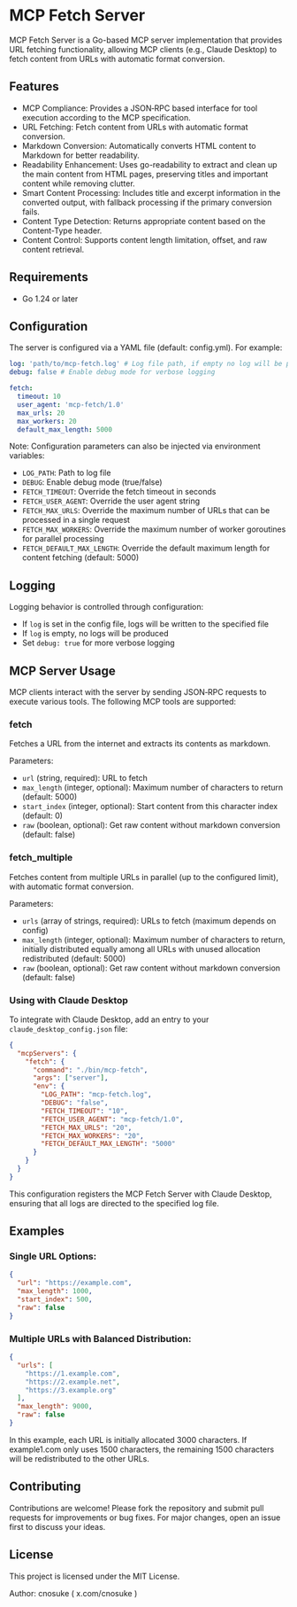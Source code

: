 # MCP Fetch Server

MCP Fetch Server is a Go-based MCP server implementation that provides URL fetching functionality, allowing MCP clients (e.g., Claude Desktop) to fetch content from URLs with automatic format conversion.

## Features

- MCP Compliance: Provides a JSON‐RPC based interface for tool execution according to the MCP specification.
- URL Fetching: Fetch content from URLs with automatic format conversion.
- Markdown Conversion: Automatically converts HTML content to Markdown for better readability.
- Readability Enhancement: Uses go-readability to extract and clean up the main content from HTML pages, preserving titles and important content while removing clutter.
- Smart Content Processing: Includes title and excerpt information in the converted output, with fallback processing if the primary conversion fails.
- Content Type Detection: Returns appropriate content based on the Content-Type header.
- Content Control: Supports content length limitation, offset, and raw content retrieval.

## Requirements

- Go 1.24 or later

## Configuration

The server is configured via a YAML file (default: config.yml). For example:

```yaml
log: 'path/to/mcp-fetch.log' # Log file path, if empty no log will be produced
debug: false # Enable debug mode for verbose logging

fetch:
  timeout: 10
  user_agent: 'mcp-fetch/1.0'
  max_urls: 20
  max_workers: 20
  default_max_length: 5000
```

Note: Configuration parameters can also be injected via environment variables:

- `LOG_PATH`: Path to log file
- `DEBUG`: Enable debug mode (true/false)
- `FETCH_TIMEOUT`: Override the fetch timeout in seconds
- `FETCH_USER_AGENT`: Override the user agent string
- `FETCH_MAX_URLS`: Override the maximum number of URLs that can be processed in a single request
- `FETCH_MAX_WORKERS`: Override the maximum number of worker goroutines for parallel processing
- `FETCH_DEFAULT_MAX_LENGTH`: Override the default maximum length for content fetching (default: 5000)

## Logging

Logging behavior is controlled through configuration:

- If `log` is set in the config file, logs will be written to the specified file
- If `log` is empty, no logs will be produced
- Set `debug: true` for more verbose logging

## MCP Server Usage

MCP clients interact with the server by sending JSON‐RPC requests to execute various tools. The following MCP tools are supported:

### fetch

Fetches a URL from the internet and extracts its contents as markdown.

Parameters:

- `url` (string, required): URL to fetch
- `max_length` (integer, optional): Maximum number of characters to return (default: 5000)
- `start_index` (integer, optional): Start content from this character index (default: 0)
- `raw` (boolean, optional): Get raw content without markdown conversion (default: false)

### fetch_multiple

Fetches content from multiple URLs in parallel (up to the configured limit), with automatic format conversion.

Parameters:

- `urls` (array of strings, required): URLs to fetch (maximum depends on config)
- `max_length` (integer, optional): Maximum number of characters to return, initially distributed equally among all URLs with unused allocation redistributed (default: 5000)
- `raw` (boolean, optional): Get raw content without markdown conversion (default: false)

### Using with Claude Desktop

To integrate with Claude Desktop, add an entry to your `claude_desktop_config.json` file:

```json
{
  "mcpServers": {
    "fetch": {
      "command": "./bin/mcp-fetch",
      "args": ["server"],
      "env": {
        "LOG_PATH": "mcp-fetch.log",
        "DEBUG": "false",
        "FETCH_TIMEOUT": "10",
        "FETCH_USER_AGENT": "mcp-fetch/1.0",
        "FETCH_MAX_URLS": "20",
        "FETCH_MAX_WORKERS": "20",
        "FETCH_DEFAULT_MAX_LENGTH": "5000"
      }
    }
  }
}
```

This configuration registers the MCP Fetch Server with Claude Desktop, ensuring that all logs are directed to the specified log file.

## Examples

### Single URL Options:

```json
{
  "url": "https://example.com",
  "max_length": 1000,
  "start_index": 500,
  "raw": false
}
```

### Multiple URLs with Balanced Distribution:

```json
{
  "urls": [
    "https://1.example.com",
    "https://2.example.net",
    "https://3.example.org"
  ],
  "max_length": 9000,
  "raw": false
}
```

In this example, each URL is initially allocated 3000 characters. If example1.com only uses 1500 characters, the remaining 1500 characters will be redistributed to the other URLs.

## Contributing

Contributions are welcome! Please fork the repository and submit pull requests for improvements or bug fixes. For major changes, open an issue first to discuss your ideas.

## License

This project is licensed under the MIT License.

Author: cnosuke ( x.com/cnosuke )
